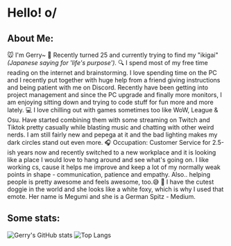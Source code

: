 # Hello! o/ 

## About Me:

🐭 I'm Gerry~ 
🏮 Recently turned 25 and currently trying to find my "ikigai"_(Japanese saying for 'life's purpose')._
🔍 I spend most of my free time reading on the internet and brainstorming. I love spending time on the PC and I recently put together with huge help from a friend giving instructions and being patient with me on 
Discord. Recently have been getting into project management and since the PC upgrade and finally more monitors, I am enjoying sitting down and trying to code stuff for fun more and more lately.
💻 I love chilling out with games sometimes too like WoW, League & Osu. Have started combining them with some streaming on Twitch and Tiktok pretty casually while blasting music and chatting with other weird nerds. I am still fairly new and pepega at it and the bad lighting makes my dark circles stand out even more. 
🎧 Occupation: Customer Service for 2.5-ish years now and recently switched to a new workplace and it is looking like a place I would love to hang around and see what's going on. I like working cs, cause it helps me improve and keep a lot of my normally weak points in shape - communication, patience and empathy. Also.. helping people is pretty awesome and feels awesome, too.😅
🦊 I have the cutest doggie in the world and she looks like a white foxy, which is why I used that emote. Her name is Megumi and she is a German Spitz - Medium. 




## Some stats: 
 ![Gerry's GitHub stats](https://github-readme-stats.vercel.app/api?username=Hiratsuna&size_weight=0&count_weight=1&show_icons=true&theme=highcontrast&rank_icon=github) 
 ![Top Langs](https://github-readme-stats.vercel.app/api/top-langs/?username=Hiratsuna&size_weight=0&count_weight=1&layout=donut&langs_count=8)


